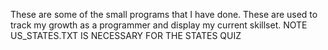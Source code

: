 These are some of the small programs that I have done. These are used to track my growth as a programmer and display my current skillset.
NOTE US_STATES.TXT IS NECESSARY FOR THE STATES QUIZ
